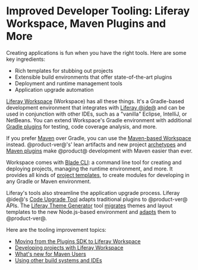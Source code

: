 # Improved Developer Tooling: Liferay Workspace, Maven Plugins and More [](id=improved-developer-tooling-liferay-workspace-maven-plugins-and-more)

Creating applications is fun when you have the right tools. Here are some key
ingredients:

- Rich templates for stubbing out projects
- Extensible build environments that offer state-of-the-art plugins
- Deployment and runtime management tools
- Application upgrade automation

[Liferay Workspace](/develop/tutorials/-/knowledge_base/7-1/liferay-workspace)
(Workspace) has all these things. It's a Gradle-based development
environment that integrates with
[Liferay @ide@](/develop/tutorials/-/knowledge_base/7-1/liferay-ide) and can be
used in conjunction with other IDEs, such as a "vanilla" Eclipse, IntelliJ, or
NetBeans. You can extend Workspace's Gradle environment with additional
[Gradle plugins](/develop/reference/-/knowledge_base/7-1/gradle) for testing,
code coverage analysis, and more.

If you prefer [Maven](/develop/tutorials/-/knowledge_base/7-1/maven) over
Gradle, you can use the
[Maven-based Workspace](/develop/tutorials/-/knowledge_base/7-1/maven-workspace)
instead. @product-ver@'s' lean artifacts and new project
[archetypes](/develop/tutorials/-/knowledge_base/7-1/generating-new-projects-using-archetypes)
and [Maven plugins](/develop/reference/-/knowledge_base/7-1/maven) make
@product@ development with Maven easier than ever.

Workspace comes with
[Blade CLI](/develop/tutorials/-/knowledge_base/7-1/blade-cli): a command line
tool for creating and deploying projects, managing the runtime environment, and
more. It provides all kinds of 
[project templates](/develop/tutorials/-/knowledge_base/7-1/creating-projects-with-blade-cli#project-templates),
to create modules for developing in any Gradle or Maven environment. 

Liferay's tools also streamline the application upgrade process. Liferay @ide@'s
[Code Upgrade Tool](/develop/tutorials/-/knowledge_base/7-1/adapting-to-liferay-7s-api-with-the-code-upgrade-tool)
adapts traditional plugins to @product-ver@ APIs. The
[Liferay Theme Generator](/develop/tutorials/-/knowledge_base/7-1/creating-themes)
tool
[migrates](/develop/tutorials/-/knowledge_base/7-1/migrating-a-6-2-theme-to-liferay-7)
themes and layout templates to the new Node.js-based environment and
[adapts](/develop/tutorials/-/knowledge_base/7-1/upgrading-themes#running-the-upgrade-task-for-themes-generator-themes)
them to @product-ver@.

Here are the tooling improvement topics:

- [Moving from the Plugins SDK to Liferay Workspace](/develop/tutorials/-/knowledge_base/7-1/from-the-plugins-sdk-to-liferay-workspace)
- [Developing projects with Liferay Workspace](/develop/tutorials/-/knowledge_base/7-1/developing-modules-with-liferay-workspace)
- [What's new for Maven Users](/develop/tutorials/-/knowledge_base/7-1/whats-new-for-maven-users)
- [Using other build systems and IDEs](/develop/tutorials/-/knowledge_base/7-1/using-other-build-systems-and-ides)
